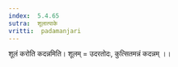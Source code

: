 ```yaml
---
index:  5.4.65
sutra:  शूलात्पाके
vritti:  padamanjari
---
```


शूलं करोति कदन्नमिति। शूलम् = उदरतोदः, कुत्सितमन्नं कदन्नम् ।।

